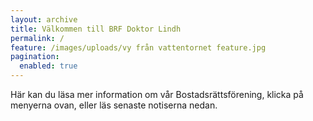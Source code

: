 ```yaml
---
layout: archive
title: Välkommen till BRF Doktor Lindh
permalink: /
feature: /images/uploads/vy från vattentornet feature.jpg
pagination:
  enabled: true
---
```


Här kan du läsa mer information om vår Bostadsrättsförening, klicka på menyerna ovan, eller läs senaste notiserna nedan.


